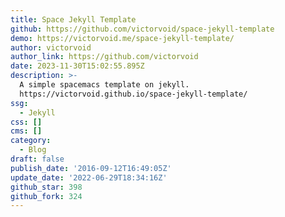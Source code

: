 ```yaml
---
title: Space Jekyll Template
github: https://github.com/victorvoid/space-jekyll-template
demo: https://victorvoid.me/space-jekyll-template/
author: victorvoid
author_link: https://github.com/victorvoid
date: 2023-11-30T15:02:55.895Z
description: >-
  A simple spacemacs template on jekyll.
  https://victorvoid.github.io/space-jekyll-template/
ssg:
  - Jekyll
css: []
cms: []
category:
  - Blog
draft: false
publish_date: '2016-09-12T16:49:05Z'
update_date: '2022-06-29T18:34:16Z'
github_star: 398
github_fork: 324
---
```

